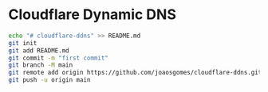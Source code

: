 # Cloudflare Dynamic DNS 

````bash
echo "# cloudflare-ddns" >> README.md
git init
git add README.md
git commit -m "first commit"
git branch -M main
git remote add origin https://github.com/joaosgomes/cloudflare-ddns.git
git push -u origin main
````
